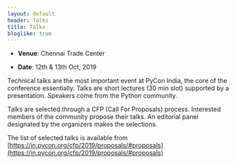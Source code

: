 ```yaml
---
layout: default
header: Talks
title: Talks
bloglike: true
---
```


  * **Venue**: Chennai Trade Center
  
  * **Date**: 12th & 13th Oct, 2019

Technical talks are the most important event at PyCon India, the core
of the conference essentially. Talks are short lectures (30 min slot)
supported by a presentation. Speakers come from the Python community.

Talks are selected through a CFP (Call For Proposals)
process. Interested members of the community propose their talks. An
editorial panel designated by the organizers makes the selections.

The list of selected talks is available from
[https://in.pycon.org/cfp/2019/proposals/#proposals](https://in.pycon.org/cfp/2019/proposals/#proposals)

